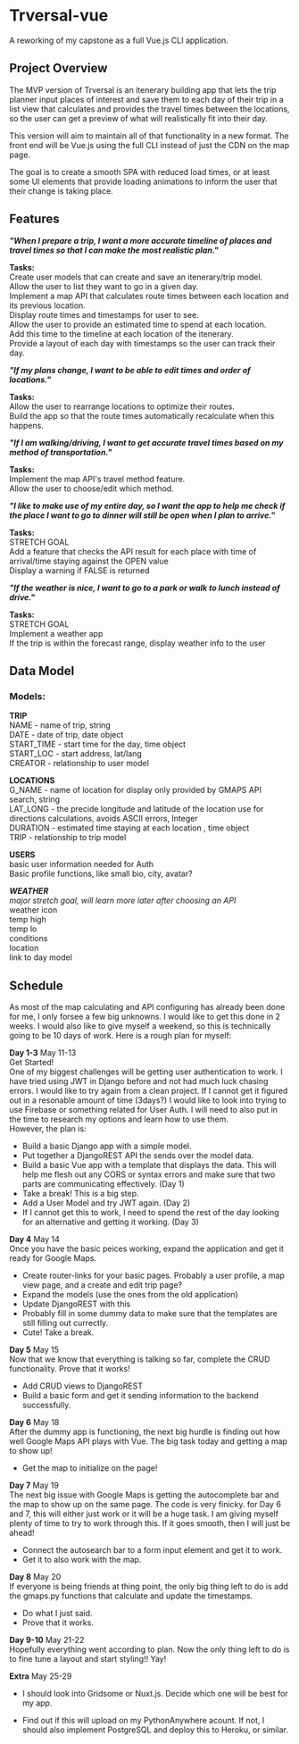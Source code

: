 # Trversal-vue
A reworking of my capstone as a full Vue.js CLI application. 

## Project Overview
The MVP version of Trversal is an itenerary building app that lets the trip planner input places of interest and save them to each day of their trip in a list view that calculates and provides the travel times between the locations, so the user can get a preview of what will realistically fit into their day.  

This version will aim to maintain all of that functionality in a new format. The front end will be Vue.js using the full CLI instead of just the CDN on the map page.  

The goal is to create a smooth SPA with reduced load times, or at least some UI elements that provide loading animations to inform the user that their change is taking place. 

## Features

**_"When I prepare a trip, I want a more accurate timeline of places and travel times so that I can make the most realistic plan."_**

**Tasks:**  
Create user models that can create and save an itenerary/trip model.  
Allow the user to list they want to go in a given day.  
Implement a map API that calculates route times between each location and its previous location.  
Display route times and timestamps for user to see.  
Allow the user to provide an estimated time to spend at each location.  
Add this time to the timeline at each location of the itenerary.  
Provide a layout of each day with timestamps so the user can track their day.  

**_"If my plans change, I want to be able to edit times and order of locations."_**  

**Tasks:**  
Allow the user to rearrange locations to optimize their routes.  
Build the app so that the route times automatically recalculate when this happens.  

**_"If I am walking/driving, I want to get accurate travel times based on my method of transportation."_**

**Tasks:**  
Implement the map API's travel method feature.  
Allow the user to choose/edit which method.  

**_"I like to make use of my entire day, so I want the app to help me check if the place I want to go to dinner will still be open when I plan to arrive."_**

**Tasks:**  
STRETCH GOAL  
Add a feature that checks the API result for each place with time of arrival/time staying against the OPEN value  
Display a warning if FALSE is returned  

**_"If the weather is nice, I want to go to a park or walk to lunch instead of drive."_**

**Tasks:**  
STRETCH GOAL  
Implement a weather app   
If the trip is within the forecast range, display weather info to the user  

## Data Model

### Models:  
**TRIP**  
NAME - name of trip, string  
DATE - date of trip, date object  
START_TIME - start time for the day, time object  
START_LOC - start address, lat/lang  
CREATOR - relationship to user model  

**LOCATIONS**  
G_NAME -  name of location for display only provided by GMAPS API search, string  
LAT_LONG - the precide longitude and latitude of the location use for directions calculations, avoids ASCII errors, Integer  
DURATION - estimated time staying at each location , time object  
TRIP - relationship to trip model  

**USERS**  
basic user information needed for Auth  
Basic profile functions, like small bio, city, avatar?

**_WEATHER_**  
*major stretch goal, will learn more later after choosing an API*  
weather icon  
temp high  
temp lo  
conditions  
location  
link to day model  

## Schedule

As most of the map calculating and API configuring has already been done for me, I only forsee a few big unknowns. I would like to get this done in 2 weeks. I would also like to give myself a weekend, so this is technically going to be 10 days of work. Here is a rough plan for myself:  

**Day 1-3** May 11-13  
Get Started!  
One of my biggest challenges will be getting user authentication to work. I have tried using JWT in Django before and not had much luck chasing errors. I would like to try again from a clean project. If I cannot get it figured out in a resonable amount of time (3days?) I would like to look into trying to use Firebase or something related for User Auth. I will need to also put in the time to research my options and learn how to use them.  
However, the plan is:  
- Build a basic Django app with a simple model. 
- Put together a DjangoREST API the sends over the model data.
- Build a basic Vue app with a template that displays the data. This will help me flesh out any CORS or syntax errors and make sure that two parts are communicating effectively. (Day 1)
- Take a break! This is a big step. 
- Add a User Model and try JWT again. (Day 2)
- If I cannot get this to work, I need to spend the rest of the day looking for an alternative and getting it working. (Day 3)

**Day 4** May 14  
Once you have the basic peices working, expand the application and get it ready for Google Maps. 
- Create router-links for your basic pages. Probably a user profile, a map view page, and a create and edit trip page?
- Expand the models (use the ones from the old application)
- Update DjangoREST with this
- Probably fill in some dummy data to make sure that the templates are still filling out currectly. 
- Cute! Take a break.

**Day 5** May 15  
Now that we know that everything is talking so far, complete the CRUD functionality. Prove that it works!
- Add CRUD views to DjangoREST
- Build a basic form and get it sending information to the backend successfully. 
  
**Day 6** May 18  
After the dummy app is functioning, the next big hurdle is finding out how well Google Maps API plays with Vue. The big task today and getting a map to show up!
- Get the map to initialize on the page!

**Day 7** May 19  
The next big issue with Google Maps is getting the autocomplete bar and the map to show up on the same page. The code is very finicky. for Day 6 and 7, this will either just work or it will be a huge task. I am giving myself plenty of time to try to work through this. If it goes smooth, then I will just be ahead!
- Connect the autosearch bar to a form input element and get it to work. 
- Get it to also work with the map. 

**Day 8** May 20  
If everyone is being friends at thing point, the only big thing left to do is add the gmaps.py functions that calculate and update the timestamps.
- Do what I just said. 
- Prove that it works. 

**Day 9-10** May 21-22  
Hopefully everything went according to plan. Now the only thing left to do is to fine tune a layout and start styling!! Yay!

**Extra** May 25-29

- I should look into Gridsome or Nuxt.js. Decide which one will be best for my app.

- Find out if this will upload on my PythonAnywhere acount. If not, I should also implement PostgreSQL and deploy this to Heroku, or similar. 
